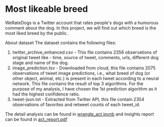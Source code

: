 # Most likeable breed
WeRateDogs is a Twitter account that rates people's dogs with a humorous comment about the dog. In this project, we will find out which breed is the most liked breed by the public.

About dataset
The dataset contains the following files:
1. twitter_archive_enhanced.csv - This file contains 2356 observations of original tweet
like - time, source of tweet, comments, urls, different dog stage and name of the dog.
2. image_prediction.tsv - Downloaded from cloud, this file contains 2075 observations of
tweet image predictions, i.e., what breed of dog (or other object, animal, etc.) is present in each tweet according to a neural network. This file contains the result of top 3 algorithms. For the purpose of my analysis, I have chosen the 1st prediction algorithm as it had the highest confidence ratio.
3. tweet-json.txt - Extracted from Twitter API, this file contain 2354 observations of favorites and retweet counts of each tweet_id.

The detail analysis can be found in [wrangle_act.ipynb](https://github.com/jainsoniya/twitter_dogs_rating/blob/master/wrangle_act.ipynb)
and insights report can be found in [act_report.pdf](https://github.com/jainsoniya/twitter_dogs_rating/blob/master/%20act_report.pdf)


